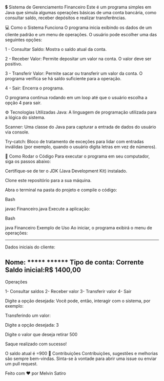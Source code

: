 💲 Sistema de Gerenciamento Financeiro
Este é um programa simples em Java que simula algumas operações básicas de uma conta bancária, como consultar saldo, receber depósitos e realizar transferências.

💻 Como o Sistema Funciona
O programa inicia exibindo os dados de um cliente padrão e um menu de operações. O usuário pode escolher uma das seguintes opções:

1 - Consultar Saldo: Mostra o saldo atual da conta.

2 - Receber Valor: Permite depositar um valor na conta. O valor deve ser positivo.

3 - Transferir Valor: Permite sacar ou transferir um valor da conta. O programa verifica se há saldo suficiente para a operação.

4 - Sair: Encerra o programa.

O programa continua rodando em um loop até que o usuário escolha a opção 4 para sair.

⚙️ Tecnologias Utilizadas
Java: A linguagem de programação utilizada para a lógica do sistema.

Scanner: Uma classe do Java para capturar a entrada de dados do usuário via console.

Try-catch: Bloco de tratamento de exceções para lidar com entradas inválidas (por exemplo, quando o usuário digita letras em vez de números).

🚀 Como Rodar o Código
Para executar o programa em seu computador, siga os passos abaixo:

Certifique-se de ter o JDK (Java Development Kit) instalado.

Clone este repositório para a sua máquina.

Abra o terminal na pasta do projeto e compile o código:

Bash

javac Financeiro.java
Execute a aplicação:

Bash

java Financeiro
Exemplo de Uso
Ao iniciar, o programa exibirá o menu de operações:

--------------------------
Dados iniciais do cliente: 


Nome: ***** ******
Tipo de conta: Corrente
Saldo inicial:R$ 1400,00
--------------------------
Operações

1- Consultar saldos
2- Receber valor
3- Transferir valor
4- Sair

Digite a opção desejada:
Você pode, então, interagir com o sistema, por exemplo:

Transferindo um valor:

Digite a opção desejada:
3

Digite o valor que deseja retirar
500

Saque realizado com sucesso!

O saldo atual é =900
🤝 Contribuições
Contribuições, sugestões e melhorias são sempre bem-vindas. Sinta-se à vontade para abrir uma issue ou enviar um pull request.

Feito com ❤️ por Melvin Satiro
